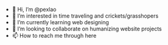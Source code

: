 - 👋 Hi, I’m @pexlao
- 👀 I’m interested in time traveling and crickets/grasshopers
- 🌱 I’m currently learning web designing 
- 💞️ I’m looking to collaborate on humanizing website projects
- 📫 How to reach me through here

<!---
pexlao/pexlao is a ✨ special ✨ repository because its `README.md` (this file) appears on your GitHub profile.
You can click the Preview link to take a look at your changes.
--->
